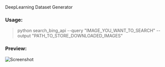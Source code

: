 DeepLearning Dataset Generator


### Usage:


> python search_bing_api --query "IMAGE_YOU_WANT_TO_SEARCH" --output "PATH_TO_STORE_DOWNLOADED_IMAGES"

### Preview:

![Screenshot](https://user-images.githubusercontent.com/26171078/54145489-23cba100-4454-11e9-9c48-10932c9236bb.JPG)
